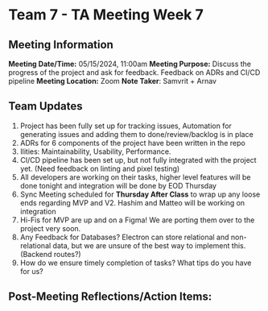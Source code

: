 # Team 7 - TA Meeting Week 7

## Meeting Information

**Meeting Date/Time:** 05/15/2024, 11:00am
**Meeting Purpose:** Discuss the progress of the project and ask for feedback. Feedback on ADRs and CI/CD pipeline
**Meeting Location:** Zoom
**Note Taker**: Samvrit + Arnav

## Team Updates

1. Project has been fully set up for tracking issues, Automation for generating issues and adding them to done/review/backlog is in place
2. ADRs for 6 components of the project have been written in the repo
3. Ilities: Maintainability, Usability, Performance. 
4. CI/CD pipeline has been set up, but not fully integrated with the project yet. (Need feedback on linting and pixel testing)
5. All developers are working on their tasks, higher level features will be done tonight and integration will be done by EOD Thursday
6. Sync Meeting scheduled for **Thursday After Class** to wrap up any loose ends regarding MVP and V2. Hashim and Matteo will be working on integration
7. Hi-Fis for MVP are up and on a Figma! We are porting them over to the project very soon. 
8. Any Feedback for Databases? Electron can store relational and non-relational data, but we are unsure of the best way to implement this. (Backend routes?)
9. How do we ensure timely completion of tasks? What tips do you have for us?

## Post-Meeting Reflections/Action Items:
